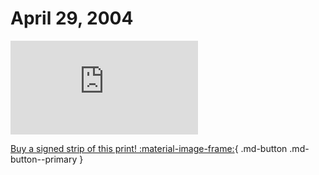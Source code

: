 # April 29, 2004

![](https://www.achewood.com/comic.php?date=04292004)

[Buy a signed strip of this print! :material-image-frame:](https://achewood-holiday-pop-up.myshopify.com/products/strip#04292004){ .md-button .md-button--primary }
